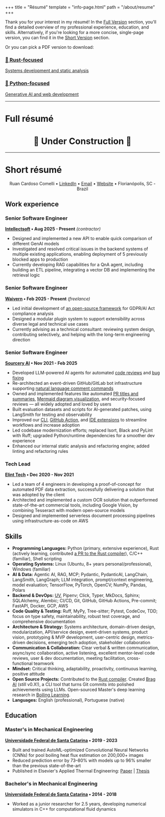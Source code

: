 +++
title = "Résumé"
template = "info-page.html"
path = "/about/resume"
+++

Thank you for your interest in my résumé! In the [Full Version](#full-resume) section, you'll find a detailed overview of my professional experience, education, and skills. Alternatively, if you're looking for a more concise, single-page version, you can find it in the [Short Version](#short-resume) section.

Or you can pick a PDF version to download:

<div class="quick-links-grid">

<a href="/pdfs/resume/rust.pdf" class="quick-link-card">
    <h3 class="quick-link-title">
        <span class="quick-link-icon">🦀</span>
        Rust-focused
    </h3>
    <p class="quick-link-description">
        Systems development and static analysis
    </p>
</a>

<a href="/pdfs/resume/python.pdf" class="quick-link-card">
    <h3 class="quick-link-title">
        <span class="quick-link-icon">🐍</span>
        Python-focused
    </h3>
    <p class="quick-link-description">
        Generative AI and web development
    </p>
</a>

</div>

---

# Full résumé

<!-- TODO: add full résumé -->
<h1 style="text-align: center">
🚧 Under Construction 🚧
</h1>

---

# Short résumé

<div style="text-align: center">

Ruan Cardoso Comelli • [LinkedIn](https://www.linkedin.com/in/ruancomelli) • [Email](mailto:me@ruancomelli.com) • [Website](https://www.ruancomelli.com) • Florianópolis, SC - Brazil

</div>

## Work experience

### Senior Software Engineer

**[Intellectsoft](https://www.intellectsoft.net/) • Aug 2025 - Present** _(contractor)_

- Designed and implemented a new API to enable quick comparison of different GenAI models
- Investigated and resolved critical issues in the backend systems of multiple existing applications, enabling deployment of 5 previously blocked apps to production
- Currently developing RAG capabilities for a QnA agent, including building an ETL pipeline, integrating a vector DB and implementing the retrieval logic

### Senior Software Engineer

**[Waivern](https://www.waivern.com/) • Feb 2025 - Present** _(freelance)_

- Led initial development of [an open-source framework](https://github.com/waivern-compliance/waivern-compliance) for GDPR/AI Act compliance analysis
- Designed a modular plugin system to support extensibility across diverse legal and technical use cases
- Currently advising as a technical consultant: reviewing system design, contributing selectively, and helping with the long-term engineering direction

### Senior Software Engineer

**[Sourcery AI](https://sourcery.ai/) • Nov 2021 - Feb 2025**

- Developed LLM-powered AI agents for automated [code reviews](https://docs.sourcery.ai/Code-Review/) and [bug fixing](https://sourcery.ai/production-issues)
- Re-architected an event-driven GitHub/GitLab bot infrastructure supporting [natural language comment commands](https://docs.sourcery.ai/Code-Review/#interacting-with-sourcery)
- Owned and implemented features like automated [PR titles and summaries](https://docs.sourcery.ai/Code-Review/#pr-summary), [Mermaid diagram visualization](https://docs.sourcery.ai/Code-Review/#review-guide), and security-focused reviews — all widely adopted and loved by users
- Built evaluation datasets and scripts for AI-generated patches, using LangSmith for testing and observability
- Improved our [CLI](https://docs.sourcery.ai/Coding-Assistant/Guides/Getting-Started/Command-Line/), [GitHub Action](https://docs.sourcery.ai/Coding-Assistant/Guides/Getting-Started/CI/), and [IDE extensions](https://docs.sourcery.ai/Coding-Assistant/Guides/Getting-Started/VSCode/) to streamline workflows and increase adoption
- Led codebase modernization efforts; replaced Isort, Black and PyLint with Ruff; upgraded Python/runtime dependencies for a smoother dev experience
- Enhanced our internal static analysis and refactoring engine; added linting and refactoring rules

### Tech Lead

**[Elint Tech](https://www.elint.io/en) • Dec 2020 - Nov 2021**

- Led a team of 4 engineers in developing a proof-of-concept for automated PDF data extraction, successfully delivering a solution that was adopted by the client
- Architected and implemented a custom OCR solution that outperformed state-of-the-art commercial tools, including Google Vision, by combining Tesseract with modern open-source models
- Designed and implemented serverless document processing pipelines using infrastructure-as-code on AWS

## Skills

- **Programming Languages:** Python (primary, extensive experience), Rust (actively learning, contributed [a PR to the Rust compiler](https://github.com/rust-lang/rust/pull/141521)), C/C++ (familiar), Shell scripting
- **Operating Systems:** Linux (Ubuntu, 8+ years personal/professional), Windows (familiar)
- **AI & Data:** Agentic AI, RAG, MCP; Pydantic, PydanticAI, LangChain, LangSmith, LangGraph; LLM integration, prompt/context engineering, model evaluation; TensorFlow, PyTorch, OpenCV; NumPy, Pandas, Polars
- **Backend & DevOps:** [UV](https://docs.astral.sh/uv/), Pipenv; Click, Typer, MkDocs, Sphinx; SQLAlchemy, Alembic; CI/CD, Git, GitHub, GitHub Actions, Pre-commit; FastAPI, Docker, GCP, AWS
- **Code Quality & Testing:** Ruff, MyPy, Tree-sitter; Pytest, CodeCov, TDD; focus on type safety, maintainability, robust test coverage, and comprehensive documentation
- **Architecture & Strategy:** Systems architecture, domain-driven design, modularization, API/service design, event-driven systems, product vision, prototyping & MVP development, user-centric design, metrics-driven decisions, emerging tech adoption, stakeholder collaboration
- **Communication & Collaboration:** Clear verbal & written communication, async/sync collaboration, active listening, excellent mentor-level code reviews, user & dev documentation, meeting facilitation, cross-functional teamwork
- **Mindset:** Critical thinking, adaptability, proactivity, continuous learning, positive attitude
- **Open Source Projects:** Contributed to the [Rust compiler](https://github.com/rust-lang/rust/pull/141521). Created [Brag AI](https://www.ruancomelli.com/brag-ai/) (still v0.X!), a CLI tool that turns Git commits into polished achievements using LLMs. Open-sourced Master's deep learning research in [Boiling Learning](https://github.com/ruancomelli/boiling-learning).
- **Languages:** English (professional), Portuguese (native)

## Education

### Master's in Mechanical Engineering

**[Universidade Federal de Santa Catarina](https://en.ufsc.br/) • 2019 - 2023**

- Built and trained AutoML-optimized Convolutional Neural Networks (CNNs) for pool boiling heat flux estimation on 200,000+ images
- Reduced prediction error by 73–80% with models up to 96% smaller than the previous state-of-the-art
- Published in Elsevier's Applied Thermal Engineering: [Paper](https://doi.org/10.1016/j.applthermaleng.2024.124040) | [Thesis](https://repositorio.ufsc.br/bitstream/handle/123456789/249851/PEMC2305-D.pdf)

### Bachelor's in Mechanical Engineering

**[Universidade Federal de Santa Catarina](https://en.ufsc.br/) • 2014 - 2018**

- Worked as a junior researcher for 2.5 years, developing numerical simulators in C++ for computational fluid dynamics
